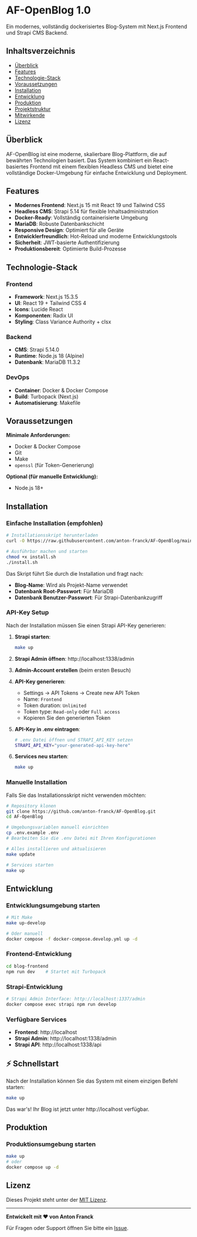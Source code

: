 # AF-OpenBlog 1.0

Ein modernes, vollständig dockerisiertes Blog-System mit Next.js Frontend und Strapi CMS Backend.

## Inhaltsverzeichnis

- [Überblick](#überblick)
- [Features](#features)
- [Technologie-Stack](#technologie-stack)
- [Voraussetzungen](#voraussetzungen)
- [Installation](#installation)
- [Entwicklung](#entwicklung)
- [Produktion](#produktion)
- [Projektstruktur](#projektstruktur)
- [Mitwirkende](#mitwirkende)
- [Lizenz](#lizenz)

## Überblick

AF-OpenBlog ist eine moderne, skalierbare Blog-Plattform, die auf bewährten Technologien basiert. Das System kombiniert ein React-basiertes Frontend mit einem flexiblen Headless CMS und bietet eine vollständige Docker-Umgebung für einfache Entwicklung und Deployment.

## Features

- **Modernes Frontend**: Next.js 15 mit React 19 und Tailwind CSS
- **Headless CMS**: Strapi 5.14 für flexible Inhaltsadministration
- **Docker-Ready**: Vollständig containerisierte Umgebung
- **MariaDB**: Robuste Datenbankschicht
- **Responsive Design**: Optimiert für alle Geräte
- **Entwicklerfreundlich**: Hot-Reload und moderne Entwicklungstools
- **Sicherheit**: JWT-basierte Authentifizierung
- **Produktionsbereit**: Optimierte Build-Prozesse

## Technologie-Stack

### Frontend

- **Framework**: Next.js 15.3.5
- **UI**: React 19 + Tailwind CSS 4
- **Icons**: Lucide React
- **Komponenten**: Radix UI
- **Styling**: Class Variance Authority + clsx

### Backend

- **CMS**: Strapi 5.14.0
- **Runtime**: Node.js 18 (Alpine)
- **Datenbank**: MariaDB 11.3.2

### DevOps

- **Container**: Docker & Docker Compose
- **Build**: Turbopack (Next.js)
- **Automatisierung**: Makefile

## Voraussetzungen

**Minimale Anforderungen:**

- Docker & Docker Compose
- Git
- Make
- `openssl` (für Token-Generierung)

**Optional (für manuelle Entwicklung):**

- Node.js 18+

## Installation

### Einfache Installation (empfohlen)

```bash
# Installationsskript herunterladen
curl -O https://raw.githubusercontent.com/anton-franck/AF-OpenBlog/main/install.sh

# Ausführbar machen und starten
chmod +x install.sh
./install.sh
```

Das Skript führt Sie durch die Installation und fragt nach:

- **Blog-Name**: Wird als Projekt-Name verwendet
- **Datenbank Root-Passwort**: Für MariaDB
- **Datenbank Benutzer-Passwort**: Für Strapi-Datenbankzugriff

### API-Key Setup

Nach der Installation müssen Sie einen Strapi API-Key generieren:

1. **Strapi starten**:

   ```bash
   make up
   ```

2. **Strapi Admin öffnen**: http://localhost:1338/admin

3. **Admin-Account erstellen** (beim ersten Besuch)

4. **API-Key generieren**:

   - Settings → API Tokens → Create new API Token
   - Name: `Frontend`
   - Token duration: `Unlimited`
   - Token type: `Read-only` oder `Full access`
   - Kopieren Sie den generierten Token

5. **API-Key in .env eintragen**:

   ```bash
   # .env Datei öffnen und STRAPI_API_KEY setzen
   STRAPI_API_KEY="your-generated-api-key-here"
   ```

6. **Services neu starten**:
   ```bash
   make up
   ```

### Manuelle Installation

Falls Sie das Installationsskript nicht verwenden möchten:

```bash
# Repository klonen
git clone https://github.com/anton-franck/AF-OpenBlog.git
cd AF-OpenBlog

# Umgebungsvariablen manuell einrichten
cp .env.example .env
# Bearbeiten Sie die .env Datei mit Ihren Konfigurationen

# Alles installieren und aktualisieren
make update

# Services starten
make up
```

## Entwicklung

### Entwicklungsumgebung starten

```bash
# Mit Make
make up-develop

# Oder manuell
docker compose -f docker-compose.develop.yml up -d
```

### Frontend-Entwicklung

```bash
cd blog-frontend
npm run dev    # Startet mit Turbopack
```

### Strapi-Entwicklung

```bash
# Strapi Admin Interface: http://localhost:1337/admin
docker compose exec strapi npm run develop
```

### Verfügbare Services

- **Frontend**: http://localhost
- **Strapi Admin**: http://localhost:1338/admin
- **Strapi API**: http://localhost:1338/api

## ⚡ Schnellstart

Nach der Installation können Sie das System mit einem einzigen Befehl starten:

```bash
make up
```

Das war's! Ihr Blog ist jetzt unter http://localhost verfügbar.

## Produktion

### Produktionsumgebung starten

```bash
make up
# oder
docker compose up -d
```

## Lizenz

Dieses Projekt steht unter der [MIT Lizenz](LICENSE).

---

**Entwickelt mit ❤️ von Anton Franck**

Für Fragen oder Support öffnen Sie bitte ein [Issue](https://github.com/anton-franck/AF-OpenBlog/issues).

